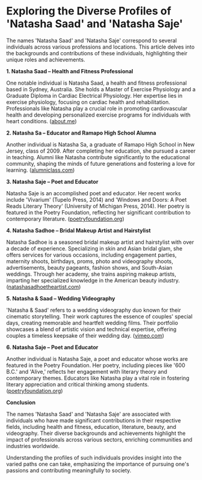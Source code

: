 # Exploring the Diverse Profiles of 'Natasha Saad' and 'Natasha Saje'

The names 'Natasha Saad' and 'Natasha Saje' correspond to several individuals across various professions and locations. This article delves into the backgrounds and contributions of these individuals, highlighting their unique roles and achievements.

**1. Natasha Saad – Health and Fitness Professional**

One notable individual is Natasha Saad, a health and fitness professional based in Sydney, Australia. She holds a Master of Exercise Physiology and a Graduate Diploma in Cardiac Electrical Physiology. Her expertise lies in exercise physiology, focusing on cardiac health and rehabilitation. Professionals like Natasha play a crucial role in promoting cardiovascular health and developing personalized exercise programs for individuals with heart conditions. ([about.me](https://about.me/natasha_saad?utm_source=openai))

**2. Natasha Sa – Educator and Ramapo High School Alumna**

Another individual is Natasha Sa, a graduate of Ramapo High School in New Jersey, class of 2009. After completing her education, she pursued a career in teaching. Alumni like Natasha contribute significantly to the educational community, shaping the minds of future generations and fostering a love for learning. ([alumniclass.com](https://www.alumniclass.com/ramapo-high-school-raiders-franklin-lakes-nj/profile/natasha-sa/3762435/?utm_source=openai))

**3. Natasha Saje – Poet and Educator**

Natasha Saje is an accomplished poet and educator. Her recent works include 'Vivarium' (Tupelo Press, 2014) and 'Windows and Doors: A Poet Reads Literary Theory' (University of Michigan Press, 2014). Her poetry is featured in the Poetry Foundation, reflecting her significant contribution to contemporary literature. ([poetryfoundation.org](https://www.poetryfoundation.org/people/natasha-saje?utm_source=openai))

**4. Natasha Sadhoe – Bridal Makeup Artist and Hairstylist**

Natasha Sadhoe is a seasoned bridal makeup artist and hairstylist with over a decade of experience. Specializing in skin and Asian bridal glam, she offers services for various occasions, including engagement parties, maternity shoots, birthdays, proms, photo and videography shoots, advertisements, beauty pageants, fashion shows, and South-Asian weddings. Through her academy, she trains aspiring makeup artists, imparting her specialized knowledge in the American beauty industry. ([natashasadhoetheartist.com](https://www.natashasadhoetheartist.com/?utm_source=openai))

**5. Natasha & Saad – Wedding Videography**

'Natasha & Saad' refers to a wedding videography duo known for their cinematic storytelling. Their work captures the essence of couples' special days, creating memorable and heartfelt wedding films. Their portfolio showcases a blend of artistic vision and technical expertise, offering couples a timeless keepsake of their wedding day. ([vimeo.com](https://vimeo.com/527167617?utm_source=openai))

**6. Natasha Saje – Poet and Educator**

Another individual is Natasha Saje, a poet and educator whose works are featured in the Poetry Foundation. Her poetry, including pieces like '600 B.C.' and 'Alive,' reflects her engagement with literary theory and contemporary themes. Educators like Natasha play a vital role in fostering literary appreciation and critical thinking among students. ([poetryfoundation.org](https://www.poetryfoundation.org/people/natasha-saje?utm_source=openai))

**Conclusion**

The names 'Natasha Saad' and 'Natasha Saje' are associated with individuals who have made significant contributions in their respective fields, including health and fitness, education, literature, beauty, and videography. Their diverse backgrounds and achievements highlight the impact of professionals across various sectors, enriching communities and industries worldwide.

Understanding the profiles of such individuals provides insight into the varied paths one can take, emphasizing the importance of pursuing one's passions and contributing meaningfully to society.